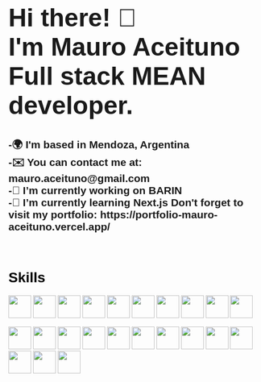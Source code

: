 <h1
  style="
    font-family: 'Franklin Gothic Medium', 'Arial Narrow', Arial, sans-serif;
    font-size: 50px;
  "
>
  Hi there! 👋 <br />
  I'm Mauro Aceituno <br />
  Full stack MEAN developer.
</h1>
<h2
  style="
    font-family: 'Franklin Gothic Medium', 'Arial Narrow', Arial, sans-serif;
  "
>
  -🌍 I'm based in Mendoza, Argentina <br />
  -✉️ You can contact me at: mauro.aceituno@gmail.com <br />
  -🔭 I’m currently working on BARIN <br />
  -🌱 I’m currently learning Next.js Don't forget to visit my portfolio:
  https://portfolio-mauro-aceituno.vercel.app/
</h2>
<br />

<h1
  style="
    color: black;
    text-shadow: 1px 2px 1px whitesmoke;
    font-family: 'Franklin Gothic Medium', 'Arial Narrow', Arial, sans-serif;
  "
>
  Skills
</h1>
<img
  style="height: 45px; width: 45px"
  src="https://user-images.githubusercontent.com/25181517/183890595-779a7e64-3f43-4634-bad2-eceef4e80268.png"
  alt=""
/>
<img
  style="height: 45px; width: 45px"
  src="https://user-images.githubusercontent.com/25181517/117201156-9a724800-adec-11eb-9a9d-3cd0f67da4bc.png"
  alt=""
/>
<img
  style="height: 45px; width: 45px"
  src="https://user-images.githubusercontent.com/25181517/117447155-6a868a00-af3d-11eb-9cfe-245df15c9f3f.png"
  alt=""
/>
<img
  style="height: 45px; width: 45px"
  src="https://user-images.githubusercontent.com/25181517/192158954-f88b5814-d510-4564-b285-dff7d6400dad.png"
  alt=""
/>
<img
  style="height: 45px; width: 45px"
  src="https://user-images.githubusercontent.com/25181517/183897015-94a058a6-b86e-4e42-a37f-bf92061753e5.png"
  alt=""
/>
<img
  style="height: 45px; width: 45px"
  src="https://user-images.githubusercontent.com/25181517/183898674-75a4a1b1-f960-4ea9-abcb-637170a00a75.png"
  alt=""
/>
<img
  style="height: 45px; width: 45px"
  src="https://user-images.githubusercontent.com/25181517/183898054-b3d693d4-dafb-4808-a509-bab54cf5de34.png"
  alt=""
/>
<img
  style="height: 45px; width: 45px"
  src="https://user-images.githubusercontent.com/25181517/183859966-a3462d8d-1bc7-4880-b353-e2cbed900ed6.png"
  alt=""
/>
<img
  style="height: 45px; width: 45px"
  src="https://user-images.githubusercontent.com/25181517/183568594-85e280a7-0d7e-4d1a-9028-c8c2209e073c.png"
  alt=""
/>
<img
  style="height: 45px; width: 45px"
  src="https://user-images.githubusercontent.com/25181517/182884177-d48a8579-2cd0-447a-b9a6-ffc7cb02560e.png"
  alt=""
/>

<img
  style="height: 45px; width: 45px"
  src="https://user-images.githubusercontent.com/25181517/183890598-19a0ac2d-e88a-4005-a8df-1ee36782fde1.png"
  alt=""
/>
<img
  style="height: 45px; width: 45px"
  src="https://user-images.githubusercontent.com/25181517/121401671-49102800-c959-11eb-9f6f-74d49a5e1774.png"
  alt=""
/>
<img
  style="height: 45px; width: 45px"
  src="https://user-images.githubusercontent.com/25181517/183049794-a3dfaddd-22ee-4ffe-b0b4-549ccd4879f9.png"
  alt=""
/>
<img
  style="height: 45px; width: 45px"
  src="https://user-images.githubusercontent.com/25181517/187955008-981340e6-b4cc-441b-80cf-7a5e94d29e7e.png"
  alt=""
/>
<img
  style="height: 45px; width: 45px"
  src="https://user-images.githubusercontent.com/25181517/187070862-03888f18-2e63-4332-95fb-3ba4f2708e59.png"
  alt=""
/>
<img
  style="height: 45px; width: 45px"
  src="https://user-images.githubusercontent.com/25181517/192107858-fe19f043-c502-4009-8c47-476fc89718ad.png"
  alt=""
/>
<img
  style="height: 45px; width: 45px"
  src="https://user-images.githubusercontent.com/25181517/192108891-d86b6220-e232-423a-bf5f-90903e6887c3.png"
  alt=""
/>
<img
  style="height: 45px; width: 45px"
  src="https://user-images.githubusercontent.com/25181517/192109061-e138ca71-337c-4019-8d42-4792fdaa7128.png"
  alt=""
/>
<img
  style="height: 45px; width: 45px"
  src="https://user-images.githubusercontent.com/25181517/183912952-83784e94-629d-4c34-a961-ae2ae795b662.png"
  alt=""
/>
<img
  style="height: 45px; width: 45px"
  src="https://user-images.githubusercontent.com/25181517/192158956-48192682-23d5-4bfc-9dfb-6511ade346bc.png"
  alt=""
/>
<img
  style="height: 45px; width: 45px"
  src="https://user-images.githubusercontent.com/25181517/189716855-2c69ca7a-5149-4647-936d-780610911353.png"
  alt=""
/>
<img
  style="height: 45px; width: 45px"
  src="https://user-images.githubusercontent.com/25181517/189715289-df3ee512-6eca-463f-a0f4-c10d94a06b2f.png"
  alt=""
/>
<img
  style="height: 45px; width: 45px"
  src="https://user-images.githubusercontent.com/25181517/183896128-ec99105a-ec1a-4d85-b08b-1aa1620b2046.png"
  alt=""
/>
